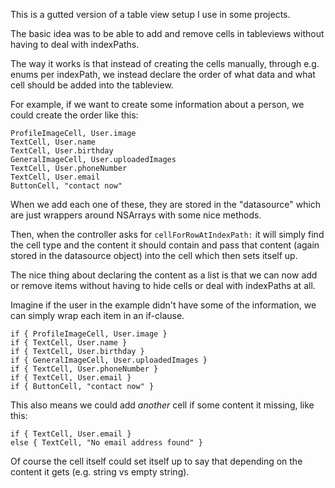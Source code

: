 This is a gutted version of a table view setup I use in some projects.

The basic idea was to be able to add and remove cells in tableviews without having to deal with indexPaths.

The way it works is that instead of creating the cells manually, through e.g. enums per indexPath, we instead declare the order of what data and what cell should be added into the tableview.

For example, if we want to create some information about a person, we could create the order like this:

    ProfileImageCell, User.image
    TextCell, User.name
    TextCell, User.birthday
    GeneralImageCell, User.uploadedImages
    TextCell, User.phoneNumber
    TextCell, User.email
    ButtonCell, "contact now"
    
When we add each one of these, they are stored in the "datasource" which are just wrappers around NSArrays with some nice methods.

Then, when the controller asks for `cellForRowAtIndexPath:` it will simply find the cell type and the content it should contain and pass that content (again stored in the datasource object) into the cell which then sets itself up.
    
The nice thing about declaring the content as a list is that we can now add or remove items without having to hide cells or deal with indexPaths at all.

Imagine if the user in the example didn't have some of the information, we can simply wrap each item in an if-clause. 

    if { ProfileImageCell, User.image }
    if { TextCell, User.name }
    if { TextCell, User.birthday }
    if { GeneralImageCell, User.uploadedImages }
    if { TextCell, User.phoneNumber }
    if { TextCell, User.email }
    if { ButtonCell, "contact now" }
    
This also means we could add _another_ cell if some content it missing, like this:

    if { TextCell, User.email }
    else { TextCell, "No email address found" }
    
Of course the cell itself could set itself up to say that depending on the content it gets (e.g. string vs empty string).